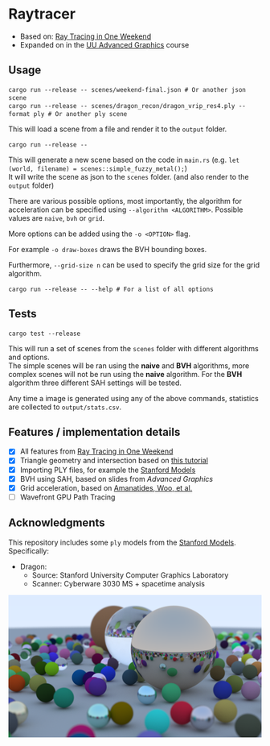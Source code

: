 # Raytracer

- Based on: [Ray Tracing in One Weekend](https://raytracing.github.io/books/RayTracingInOneWeekend.html)
- Expanded on in the [UU Advanced Graphics](https://ics-websites.science.uu.nl/docs/vakken/magr/2024-2025) course

## Usage
```shell
cargo run --release -- scenes/weekend-final.json # Or another json scene
cargo run --release -- scenes/dragon_recon/dragon_vrip_res4.ply --format ply # Or another ply scene
```
This will load a scene from a file and render it to the `output` folder.
```shell
cargo run --release -- 
```
This will generate a new scene based on the code in `main.rs` (e.g. `let (world, filename) = scenes::simple_fuzzy_metal();`)  
It will write the scene as json to the `scenes` folder. (and also render to the `output` folder)

There are various possible options, most importantly, the algorithm for acceleration can be specified using
`--algorithm <ALGORITHM>`. Possible values are `naive`, `bvh` or `grid`.

More options can be added using the `-o <OPTION>` flag.

For example `-o draw-boxes` draws the BVH bounding boxes.

Furthermore, `--grid-size n` can be used to specify the grid size for the grid algorithm.

```shell
cargo run --release -- --help # For a list of all options
```

## Tests
```shell
cargo test --release
```
This will run a set of scenes from the `scenes` folder with different algorithms and options.  
The simple scenes will be ran using the **naive** and **BVH** algorithms, more complex scenes will
not be run using the **naive** algorithm. For the **BVH** algorithm three different SAH settings will
be tested.

Any time a image is generated using any of the above commands, statistics are collected to `output/stats.csv`.

## Features / implementation details
- [x] All features from [Ray Tracing in One Weekend](https://raytracing.github.io/books/RayTracingInOneWeekend.html)
- [x] Triangle geometry and intersection based on [this tutorial](https://www.scratchapixel.com/lessons/3d-basic-rendering/ray-tracing-rendering-a-triangle/geometry-of-a-triangle.html)
- [x] Importing PLY files, for example the [Stanford Models](https://graphics.stanford.edu/data/3Dscanrep/)
- [x] BVH using SAH, based on slides from _Advanced Graphics_
- [x] Grid acceleration, based on [Amanatides, Woo, et al.](http://www.cse.yorku.ca/~amana/research/grid.pdf)
- [ ] Wavefront GPU Path Tracing

## Acknowledgments
This repository includes some `ply` models from the [Stanford Models](https://graphics.stanford.edu/data/3Dscanrep/).
Specifically:
- Dragon:
  - Source: Stanford University Computer Graphics Laboratory
  -  Scanner: Cyberware 3030 MS + spacetime analysis

![Final image](final_image.png)